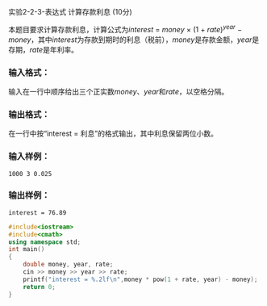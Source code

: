 实验2-2-3-表达式 计算存款利息 (10分)

本题目要求计算存款利息，计算公式为*interest* = *money* × (1 + *rate*)<sup>*year*</sup> − *money*，其中*interest*为存款到期时的利息（税前），*money*是存款金额，*year*是存期，*rate*是年利率。

### 输入格式：

输入在一行中顺序给出三个正实数*money*、*year*和*rate*，以空格分隔。

### 输出格式：

在一行中按“interest = 利息”的格式输出，其中利息保留两位小数。

### 输入样例：

```in
1000 3 0.025
```

### 输出样例：

```
interest = 76.89
```



```c++
#include<iostream>
#include<cmath>
using namespace std;
int main()
{
	double money, year, rate;
	cin >> money >> year >> rate;
    printf("interest = %.2lf\n",money * pow(1 + rate, year) - money);
	return 0;
}
```

